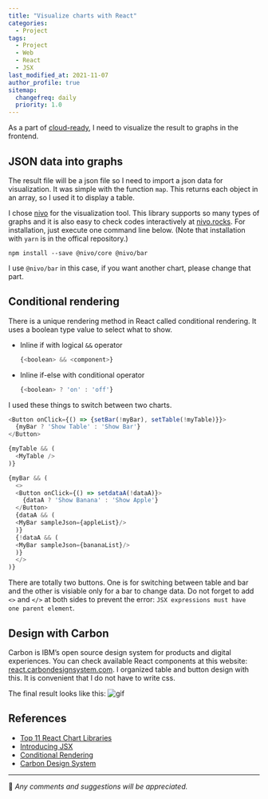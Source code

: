```yaml
---
title: "Visualize charts with React"
categories:
  - Project
tags:
  - Project
  - Web
  - React
  - JSX
last_modified_at: 2021-11-07
author_profile: true
sitemap:
  changefreq: daily
  priority: 1.0
---
```


As a part of [cloud-ready](https://github.com/qiskit-advocate/qamp-fall-21/issues/16),
I need to visualize the result to graphs in the frontend.

## JSON data into graphs

The result file will be a json file so I need to import a json data for visualization.
It was simple with the function `map`. This returns each object in an array, so I used it to display a table.

I chose [nivo](https://github.com/plouc/nivo) for the visualization tool.
This library supports so many types of graphs and it is also easy to check codes interactively at [nivo.rocks](https://nivo.rocks/).
For installation, just execute one command line below. (Note that installation with `yarn` is in the offical repository.)

```
npm install --save @nivo/core @nivo/bar
```

I use `@nivo/bar` in this case, if you want another chart, please change that part.

## Conditional rendering

There is a unique rendering method in React called conditional rendering.
It uses a boolean type value to select what to show.

- Inline if with logical `&&` operator
  ```js
  {<boolean> && <component>}
  ```
- Inline if-else with conditional operator
  ```js
  {<boolean> ? 'on' : 'off'}
  ```

I used these things to switch between two charts.

```js
<Button onClick={() => {setBar(!myBar), setTable(!myTable)}}>
  {myBar ? 'Show Table' : 'Show Bar'}
</Button>

{myTable && (
  <MyTable />
)}

{myBar && (
  <>
  <Button onClick={() => setdataA(!dataA)}>
    {dataA ? 'Show Banana' : 'Show Apple'}
  </Button>
  {dataA && (
  <MyBar sampleJson={appleList}/>
  )}
  {!dataA && (
  <MyBar sampleJson={bananaList}/>
  )}
  </>
)}
```

There are totally two buttons. One is for switching between table and bar
and the other is visiable only for a bar to change data.
Do not forget to add `<>` and `</>` at both sides to prevent the error: `JSX expressions must have one parent element`.

## Design with Carbon

Carbon is IBM’s open source design system for products and digital experiences.
You can check available React components at this website: [react.carbondesignsystem.com](https://react.carbondesignsystem.com/?path=/story/getting-started--welcome).
I organized table and button design with this. It is convenient that I do not have to write css.

The final result looks like this: ![gif](https://user-images.githubusercontent.com/62553200/140605176-45ac350e-1263-4e99-a769-90d003ae577c.gif)

## References

- [Top 11 React Chart Libraries](https://www.tabnine.com/blog/top-11-react-chart-libraries/)
- [Introducing JSX](https://reactjs.org/docs/introducing-jsx.html)
- [Conditional Rendering](https://reactjs.org/docs/conditional-rendering.html)
- [Carbon Design System](https://www.carbondesignsystem.com/)

---

💬 _Any comments and suggestions will be appreciated._
